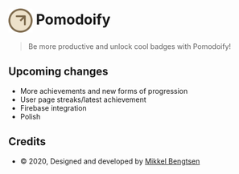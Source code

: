 # <img src="src/assets/logo.svg" width="48" style="vertical-align: middle"> Pomodoify

> Be more productive and unlock cool badges with Pomodoify!

## Upcoming changes
- More achievements and new forms of progression
- User page streaks/latest achievement
- Firebase integration
- Polish

## Credits
- © 2020, Designed and developed by [Mikkel Bengtsen](https://www.mikkelbengtsen.com/)